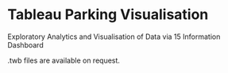 # Tableau Parking Visualisation

Exploratory Analytics and Visualisation of Data via 15 Information Dashboard

.twb files are available on request.
